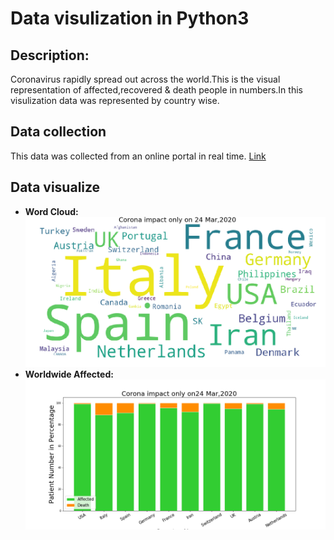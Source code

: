 # Data visulization in Python3 #

## Description: ##

Coronavirus rapidly spread out across the world.This is the visual representation of affected,recovered & death people in numbers.In this visulization data was represented by country wise.

## Data collection ##

This data was collected from an online portal in real time. [Link](https://www.ecdc.europa.eu/en)

## Data visualize ##
* **Word Cloud:**
  ![Word Cloud](https://github.com/Mazhar004/Python-Programming/blob/master/Corona%20Affected%20Country/Corona%20Stat%20Country%20wise.png)
* **Worldwide Affected:**
  ![Worldwide affected](https://github.com/Mazhar004/Python-Programming/blob/master/Corona%20Affected%20Country/Corona.png)

